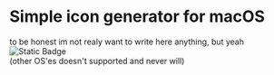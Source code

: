 # Simple icon generator for macOS

to be honest im not realy want to write here anything, but yeah  
![Static Badge](https://img.shields.io/badge/macOS_11%2B-Supported-green?logo=apple&logoColor=white)  
(other OS'es doesn't supported and never will)
